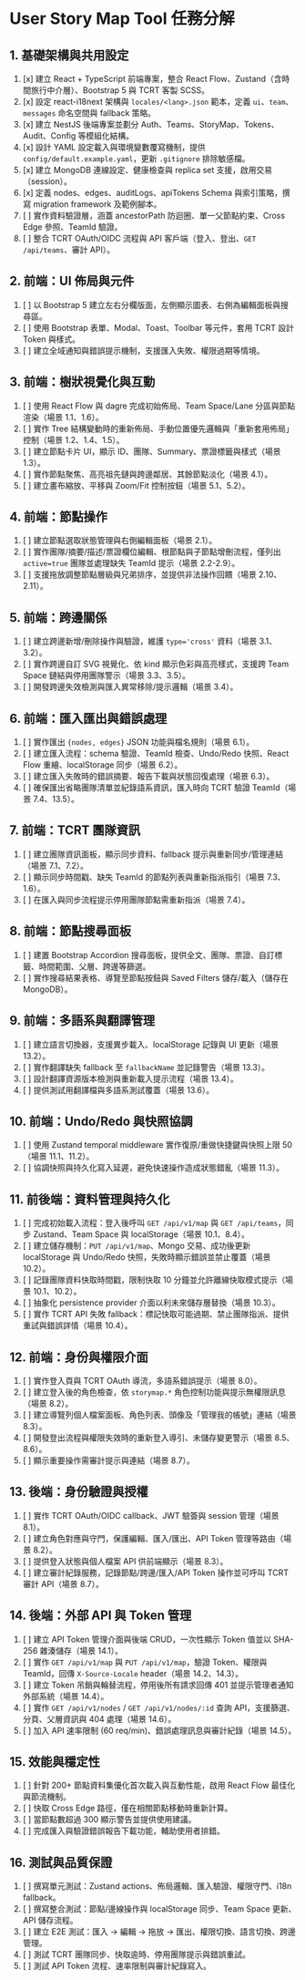 # User Story Map Tool 任務分解

## 1. 基礎架構與共用設定
1. [x] 建立 React + TypeScript 前端專案，整合 React Flow、Zustand（含時間旅行中介層）、Bootstrap 5 與 TCRT 客製 SCSS。
2. [x] 設定 react-i18next 架構與 `locales/<lang>.json` 範本，定義 `ui`、`team`、`messages` 命名空間與 fallback 策略。
3. [x] 建立 NestJS 後端專案並劃分 Auth、Teams、StoryMap、Tokens、Audit、Config 等模組化結構。
4. [x] 設計 YAML 設定載入與環境變數覆寫機制，提供 `config/default.example.yaml`，更新 `.gitignore` 排除敏感檔。
5. [x] 建立 MongoDB 連線設定、健康檢查與 replica set 支援，啟用交易（session）。
6. [x] 定義 nodes、edges、auditLogs、apiTokens Schema 與索引策略，撰寫 migration framework 及範例腳本。
7. [ ] 實作資料驗證層，涵蓋 ancestorPath 防迴圈、單一父節點約束、Cross Edge 參照、TeamId 驗證。
8. [ ] 整合 TCRT OAuth/OIDC 流程與 API 客戶端（登入、登出、`GET /api/teams`、審計 API）。

## 2. 前端：UI 佈局與元件
1. [ ] 以 Bootstrap 5 建立左右分欄版面，左側顯示圖表、右側為編輯面板與搜尋區。
2. [ ] 使用 Bootstrap 表單、Modal、Toast、Toolbar 等元件，套用 TCRT 設計 Token 與樣式。
3. [ ] 建立全域通知與錯誤提示機制，支援匯入失敗、權限過期等情境。

## 3. 前端：樹狀視覺化與互動
1. [ ] 使用 React Flow 與 dagre 完成初始佈局、Team Space/Lane 分區與節點渲染（場景 1.1、1.6）。
2. [ ] 實作 Tree 結構變動時的重新佈局、手動位置優先邏輯與「重新套用佈局」控制（場景 1.2、1.4、1.5）。
3. [ ] 建立節點卡片 UI，顯示 ID、團隊、Summary、票證標籤與樣式（場景 1.3）。
4. [ ] 實作節點聚焦、高亮祖先鏈與跨邊鄰居、其餘節點淡化（場景 4.1）。
5. [ ] 建立畫布縮放、平移與 Zoom/Fit 控制按鈕（場景 5.1、5.2）。

## 4. 前端：節點操作
1. [ ] 建立節點選取狀態管理與右側編輯面板（場景 2.1）。
2. [ ] 實作團隊/摘要/描述/票證欄位編輯、根節點與子節點增刪流程，僅列出 `active=true` 團隊並處理缺失 TeamId 提示（場景 2.2-2.9）。
3. [ ] 支援拖放調整節點層級與兄弟排序，並提供非法操作回饋（場景 2.10、2.11）。

## 5. 前端：跨邊關係
1. [ ] 建立跨邊新增/刪除操作與驗證，維護 `type='cross'` 資料（場景 3.1、3.2）。
2. [ ] 實作跨邊自訂 SVG 視覺化、依 kind 顯示色彩與高亮樣式，支援跨 Team Space 鏈結與停用團隊警示（場景 3.3、3.5）。
3. [ ] 開發跨邊失效檢測與匯入異常移除/提示邏輯（場景 3.4）。

## 6. 前端：匯入匯出與錯誤處理
1. [ ] 實作匯出 `{nodes, edges}` JSON 功能與檔名規則（場景 6.1）。
2. [ ] 建立匯入流程：schema 驗證、TeamId 檢查、Undo/Redo 快照、React Flow 重繪、localStorage 同步（場景 6.2）。
3. [ ] 建立匯入失敗時的錯誤摘要、報告下載與狀態回復處理（場景 6.3）。
4. [ ] 確保匯出省略團隊清單並紀錄語系資訊，匯入時向 TCRT 驗證 TeamId（場景 7.4、13.5）。

## 7. 前端：TCRT 團隊資訊
1. [ ] 建立團隊資訊面板，顯示同步資料、fallback 提示與重新同步/管理連結（場景 7.1、7.2）。
2. [ ] 顯示同步時間戳、缺失 TeamId 的節點列表與重新指派指引（場景 7.3、1.6）。
3. [ ] 在匯入與同步流程提示停用團隊節點需重新指派（場景 7.4）。

## 8. 前端：節點搜尋面板
1. [ ] 建置 Bootstrap Accordion 搜尋面板，提供全文、團隊、票證、自訂標籤、時間範圍、父層、跨邊等篩選。
2. [ ] 實作搜尋結果表格、導覽至節點按鈕與 Saved Filters 儲存/載入（儲存在 MongoDB）。

## 9. 前端：多語系與翻譯管理
1. [ ] 建立語言切換器，支援異步載入、localStorage 記錄與 UI 更新（場景 13.2）。
2. [ ] 實作翻譯缺失 fallback 至 `fallbackName` 並記錄警告（場景 13.3）。
3. [ ] 設計翻譯資源版本檢測與重新載入提示流程（場景 13.4）。
4. [ ] 提供測試用翻譯檔與多語系測試覆蓋（場景 13.6）。

## 10. 前端：Undo/Redo 與快照協調
1. [ ] 使用 Zustand temporal middleware 實作復原/重做快捷鍵與快照上限 50（場景 11.1、11.2）。
2. [ ] 協調快照與持久化寫入延遲，避免快速操作造成狀態錯亂（場景 11.3）。

## 11. 前後端：資料管理與持久化
1. [ ] 完成初始載入流程：登入後呼叫 `GET /api/v1/map` 與 `GET /api/teams`，同步 Zustand、Team Space 與 localStorage（場景 10.1、8.4）。
2. [ ] 建立儲存機制：`PUT /api/v1/map`、Mongo 交易、成功後更新 localStorage 與 Undo/Redo 快照，失敗時顯示錯誤並禁止覆蓋（場景 10.2）。
3. [ ] 記錄團隊資料快取時間戳，限制快取 10 分鐘並允許離線快取模式提示（場景 10.1、10.2）。
4. [ ] 抽象化 persistence provider 介面以利未來儲存層替換（場景 10.3）。
5. [ ] 實作 TCRT API 失敗 fallback：標記快取可能過期、禁止團隊指派、提供重試與錯誤詳情（場景 10.4）。

## 12. 前端：身份與權限介面
1. [ ] 實作登入頁與 TCRT OAuth 導流，多語系錯誤提示（場景 8.0）。
2. [ ] 建立登入後的角色檢查，依 `storymap.*` 角色控制功能與提示無權限訊息（場景 8.2）。
3. [ ] 建立導覽列個人檔案面板、角色列表、頭像及「管理我的帳號」連結（場景 8.3）。
4. [ ] 開發登出流程與權限失效時的重新登入導引、未儲存變更警示（場景 8.5、8.6）。
5. [ ] 顯示重要操作需審計提示與連結（場景 8.7）。

## 13. 後端：身份驗證與授權
1. [ ] 實作 TCRT OAuth/OIDC callback、JWT 驗簽與 session 管理（場景 8.1）。
2. [ ] 建立角色對應與守門，保護編輯、匯入/匯出、API Token 管理等路由（場景 8.2）。
3. [ ] 提供登入狀態與個人檔案 API 供前端顯示（場景 8.3）。
4. [ ] 建立審計紀錄服務，記錄節點/跨邊/匯入/API Token 操作並可呼叫 TCRT 審計 API（場景 8.7）。

## 14. 後端：外部 API 與 Token 管理
1. [ ] 建立 API Token 管理介面與後端 CRUD，一次性顯示 Token 值並以 SHA-256 雜湊儲存（場景 14.1）。
2. [ ] 實作 `GET /api/v1/map` 與 `PUT /api/v1/map`，驗證 Token、權限與 TeamId，回傳 `X-Source-Locale` header（場景 14.2、14.3）。
3. [ ] 建立 Token 吊銷與輪替流程，停用後所有請求回傳 401 並提示管理者通知外部系統（場景 14.4）。
4. [ ] 實作 `GET /api/v1/nodes` / `GET /api/v1/nodes/:id` 查詢 API，支援篩選、分頁、父層資訊與 404 處理（場景 14.6）。
5. [ ] 加入 API 速率限制 (60 req/min)、錯誤處理訊息與審計紀錄（場景 14.5）。

## 15. 效能與穩定性
1. [ ] 針對 200+ 節點資料集優化首次載入與互動性能，啟用 React Flow 最佳化與節流機制。
2. [ ] 快取 Cross Edge 路徑，僅在相關節點移動時重新計算。
3. [ ] 當節點數超過 300 顯示警告並提供使用建議。
4. [ ] 完成匯入與驗證錯誤報告下載功能，輔助使用者排錯。

## 16. 測試與品質保證
1. [ ] 撰寫單元測試：Zustand actions、佈局邏輯、匯入驗證、權限守門、i18n fallback。
2. [ ] 撰寫整合測試：節點/邊線操作與 localStorage 同步、Team Space 更新、API 儲存流程。
3. [ ] 建立 E2E 測試：匯入 → 編輯 → 拖放 → 匯出、權限切換、語言切換、跨邊管理。
4. [ ] 測試 TCRT 團隊同步、快取逾時、停用團隊提示與錯誤重試。
5. [ ] 測試 API Token 流程、速率限制與審計紀錄寫入。

